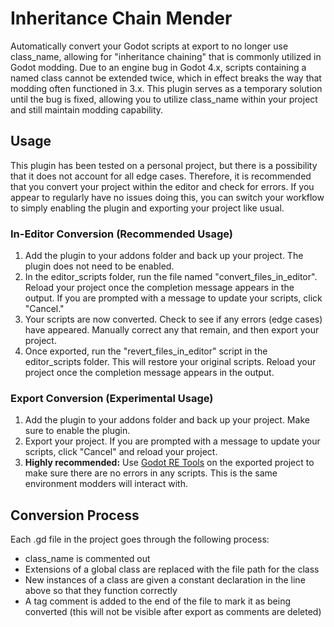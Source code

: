 # Inheritance Chain Mender
Automatically convert your Godot scripts at export to no longer use class_name, allowing for "inheritance chaining" that is commonly utilized in Godot modding.
Due to an engine bug in Godot 4.x, scripts containing a named class cannot be extended twice, which in effect breaks the way that modding often functioned in 3.x.
This plugin serves as a temporary solution until the bug is fixed, allowing you to utilize class_name within your project and still maintain modding capability.

## Usage
This plugin has been tested on a personal project, but there is a possibility that it does not account for all edge cases.
Therefore, it is recommended that you convert your project within the editor and check for errors.
If you appear to regularly have no issues doing this, you can switch your workflow to simply enabling the plugin and exporting your project like usual.

### In-Editor Conversion (Recommended Usage)

1. Add the plugin to your addons folder and back up your project. The plugin does not need to be enabled.
2. In the editor_scripts folder, run the file named "convert_files_in_editor". Reload your project once the completion message appears in the output. If you are prompted with a message to update your scripts, click "Cancel."
3. Your scripts are now converted. Check to see if any errors (edge cases) have appeared. Manually correct any that remain, and then export your project.
4. Once exported, run the "revert_files_in_editor" script in the editor_scripts folder. This will restore your original scripts. Reload your project once the completion message appears in the output.

### Export Conversion (Experimental Usage)
1. Add the plugin to your addons folder and back up your project. Make sure to enable the plugin.
2. Export your project. If you are prompted with a message to update your scripts, click "Cancel" and reload your project.
3. **Highly recommended:** Use [Godot RE Tools](https://github.com/bruvzg/gdsdecomp) on the exported project to make sure there are no errors in any scripts. This is the same environment modders will interact with.

## Conversion Process
Each .gd file in the project goes through the following process:
- class_name is commented out
- Extensions of a global class are replaced with the file path for the class
- New instances of a class are given a constant declaration in the line above so that they function correctly
- A tag comment is added to the end of the file to mark it as being converted (this will not be visible after export as comments are deleted)
